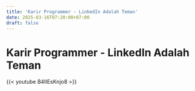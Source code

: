 ```yaml
---
title: 'Karir Programmer - LinkedIn Adalah Teman'
date: 2025-03-16T07:20:00+07:00
draft: false
---
```


# Karir Programmer - LinkedIn Adalah Teman

{{< youtube B4IIEsKnjo8 >}}
